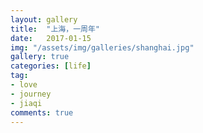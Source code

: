 ```yaml
---
layout: gallery
title:  "上海，一周年"
date:   2017-01-15
img: "/assets/img/galleries/shanghai.jpg"
gallery: true
categories: [life]
tag:
- love
- journey
- jiaqi
comments: true
---
```

